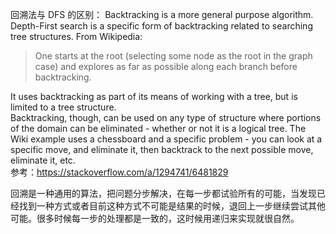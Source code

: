 回溯法与 DFS 的区别：
Backtracking is a more general purpose algorithm.  
Depth-First search is a specific form of backtracking related to searching tree structures. From Wikipedia:  
> One starts at the root (selecting some node as the root in the graph case) and explores as far as possible along each branch before backtracking.
  
It uses backtracking as part of its means of working with a tree, but is limited to a tree structure.  
Backtracking, though, can be used on any type of structure where portions of the domain can be eliminated - whether or not it is a logical tree. The Wiki example uses a chessboard and a specific problem - you can look at a specific move, and eliminate it, then backtrack to the next possible move, eliminate it, etc.  
参考：https://stackoverflow.com/a/1294741/6481829  
  
回溯是一种通用的算法，把问题分步解决，在每一步都试验所有的可能，当发现已经找到一种方式或者目前这种方式不可能是结果的时候，退回上一步继续尝试其他可能。很多时候每一步的处理都是一致的，这时候用递归来实现就很自然。